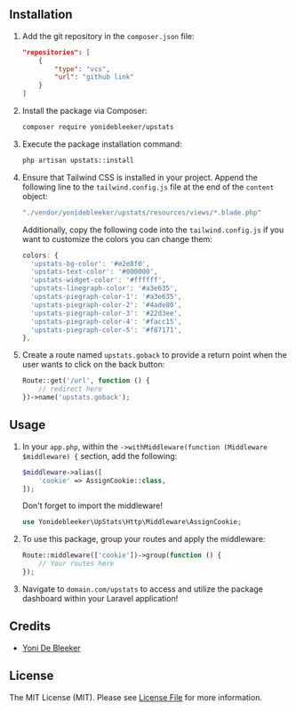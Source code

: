 ## Installation

1. Add the git repository in the `composer.json` file:

    ```json
    "repositories": [
        {
            "type": "vcs",
            "url": "github link"
        }
    ]
    ```

2. Install the package via Composer:

    ```bash
    composer require yonidebleeker/upstats
    ```

3. Execute the package installation command:

    ```bash
    php artisan upstats::install
    ```

4. Ensure that Tailwind CSS is installed in your project. Append the following line to the `tailwind.config.js` file at the end of the `content` object:

    ```javascript
    "./vendor/yonidebleeker/upstats/resources/views/*.blade.php"
    ```

    Additionally, copy the following code into the `tailwind.config.js` if you want to customize the colors you can change them:

    ```javascript
    colors: {
      'upstats-bg-color': '#e2e8f0',
      'upstats-text-color': '#000000',
      'upstats-widget-color': '#ffffff',
      'upstats-linegraph-color': '#a3e635',
      'upstats-piegraph-color-1': '#a3e635',
      'upstats-piegraph-color-2': '#4ade80',
      'upstats-piegraph-color-3': '#22d3ee',
      'upstats-piegraph-color-4': '#facc15',
      'upstats-piegraph-color-5': '#f87171',
    },
    ```

5. Create a route named `upstats.goback` to provide a return point when the user wants to click on the back button:

    ```php
    Route::get('/url', function () {
        // redirect here 
    })->name('upstats.goback');
    ```

## Usage

1. In your `app.php`, within the `->withMiddleware(function (Middleware $middleware) {` section, add the following:

    ```php
    $middleware->alias([
        'cookie' => AssignCookie::class,
    ]);
    ```

    Don't forget to import the middleware!

    ```php
    use Yonidebleeker\UpStats\Http\Middleware\AssignCookie;
    ```

2. To use this package, group your routes and apply the middleware:

    ```php
    Route::middleware(['cookie'])->group(function () {
        // Your routes here
    });
    ```

3. Navigate to `domain.com/upstats` to access and utilize the package dashboard within your Laravel application!

## Credits

- [Yoni De Bleeker](https://github.com)

## License

The MIT License (MIT). Please see [License File](LICENSE.md) for more information.
